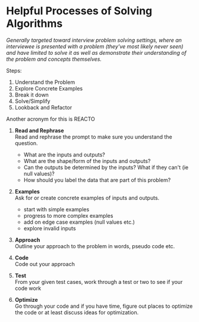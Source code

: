 # **Helpful Processes of Solving Algorithms**
_Generally targeted toward interview problem solving settings, where an interviewee is presented with a problem (they've most likely never seen) and have limited to solve it as well as demonstrate their understanding of the problem and concepts themselves._

Steps:
 1. Understand the Problem
 2. Explore Concrete Examples
 3. Break it down
 4. Solve/Simplify
 5. Lookback and Refactor

Another acronym for this is REACTO
1. **Read and Rephrase**<br>
Read and rephrase the prompt to make sure you understand the question.<br>
    - What are the inputs and outputs?
    - What are the shape/form of the inputs and outputs?
    - Can the outputs be determined by the inputs? What if they can't (ie null values)?
    - How should you label the data that are part of this problem?

2. **Examples**<br>
Ask for or create concrete examples of inputs and outputs.
    - start with simple examples
    - progress to more complex examples
    - add on edge case examples (null values etc.)
    - explore invalid inputs

3. **Approach**<br>
Outline your approach to the problem in words, pseudo code etc.

4. **Code**<br>
Code out your approach
5. **Test** <br>
From your given test cases, work through a test or two to see if your code work
6. **Optimize**<br> Go through your code and if you have time, figure out places to optimize the code or at least discuss ideas for optimization.



